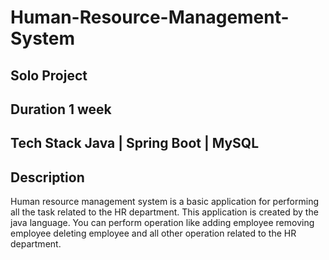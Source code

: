 # Human-Resource-Management-System

## Solo Project
## Duration 1 week
## Tech Stack Java | Spring Boot | MySQL 
## Description
Human resource management system is a basic application for performing all the task related to the HR department. This application is created by the java language. You can perform operation like adding employee removing employee deleting employee and all other operation related to the HR department.
